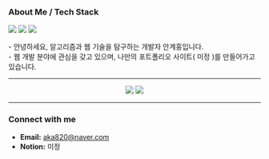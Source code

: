 ### About Me / Tech Stack 
<p>
  <img src="https://img.shields.io/badge/Java-007396?style=flat-square&logo=openjdk&logoColor=white"/>
  <img src="https://img.shields.io/badge/TypeScript-3178C6?style=flat-square&logo=typescript&logoColor=white"/>
  <img src="https://img.shields.io/badge/JavaScript-F7DF1E?style=flat-square&logo=javascript&logoColor=black"/>
</p>
- 안녕하세요, 알고리즘과 웹 기술을 탐구하는 개발자 안계홍입니다.<br>
- 웹 개발 분야에 관심을 갖고 있으며, 나만의 포트폴리오 사이트( 미정 )를 만들어가고 있습니다.

---

<p align="center">
 <img src="https://github-readme-stats.vercel.app/api?username=akh820&show_icons=true&theme=default" />
<img src="https://github-readme-stats.vercel.app/api/top-langs/?username=akh820&layout=compact&theme=default" />
  
</p>

---

### Connect with me
- **Email:** aka820@naver.com
- **Notion:** 미정
